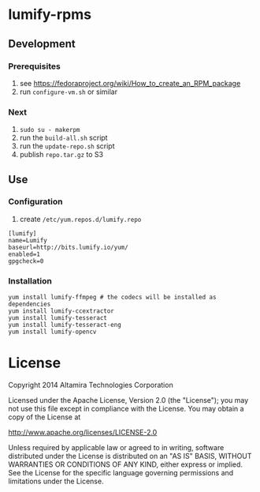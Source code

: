 lumify-rpms
===========

## Development

### Prerequisites

1. see https://fedoraproject.org/wiki/How_to_create_an_RPM_package
2. run `configure-vm.sh` or similar

### Next

1. `sudo su - makerpm`
2. run the `build-all.sh` script
3. run the `update-repo.sh` script
4. publish `repo.tar.gz` to S3


## Use

### Configuration

1. create `/etc/yum.repos.d/lumify.repo`

```
[lumify]
name=Lumify
baseurl=http://bits.lumify.io/yum/
enabled=1
gpgcheck=0
```

### Installation

```
yum install lumify-ffmpeg # the codecs will be installed as dependencies
yum install lumify-ccextractor
yum install lumify-tesseract
yum install lumify-tesseract-eng
yum install lumify-opencv
```

License
=======

Copyright 2014 Altamira Technologies Corporation

Licensed under the Apache License, Version 2.0 (the "License");
you may not use this file except in compliance with the License.
You may obtain a copy of the License at

   http://www.apache.org/licenses/LICENSE-2.0

Unless required by applicable law or agreed to in writing, software
distributed under the License is distributed on an "AS IS" BASIS,
WITHOUT WARRANTIES OR CONDITIONS OF ANY KIND, either express or implied.
See the License for the specific language governing permissions and
limitations under the License.
